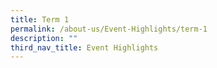 ```yaml
---
title: Term 1
permalink: /about-us/Event-Highlights/term-1
description: ""
third_nav_title: Event Highlights
---
```

